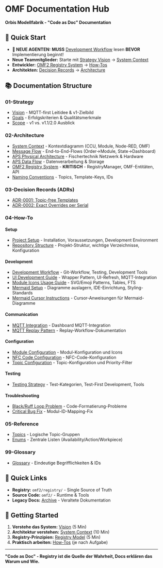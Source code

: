 # OMF Documentation Hub

**Orbis Modellfabrik - "Code as Doc" Documentation**

## 🎯 Quick Start

- **🚨 NEUE AGENTEN:** **MUSS** [Development Workflow](04-howto/development/workflow.md) lesen **BEVOR** Implementierung beginnt!
- **Neue Teammitglieder:** Starte mit [Strategy Vision](01-strategy/vision.md) → [System Context](02-architecture/system-context.md)
- **Entwickler:** [OMF2 Registry System](02-architecture/omf2-registry-system.md) → [How-Tos](04-howto/)
- **Architekten:** [Decision Records](03-decision-records/) → [Architecture](02-architecture/)

## 📚 Documentation Structure

### 01-Strategy
- [Vision](01-strategy/vision.md) - MQTT-first Leitidee & v1-Zielbild
- [Goals](01-strategy/goals.md) - Erfolgskriterien & Qualitätsmerkmale
- [Scope](01-strategy/scope.md) - v1 vs. v1.1/2.0 Ausblick

### 02-Architecture
- [System Context](02-architecture/system-context.md) - Kontextdiagramm (CCU, Module, Node-RED, OMF)
- [Message Flow](02-architecture/message-flow.md) - End-to-End-Flows (Order→Module, State→Dashboard)
- [APS Physical Architecture](06-integrations/APS-Ecosystem/system-overview.md) - Fischertechnik Netzwerk & Hardware
- [APS Data Flow](02-architecture/aps-data-flow.md) - Datenverarbeitung & Storage
- [OMF2 Registry System](02-architecture/omf2-registry-system.md) - **KRITISCH** - RegistryManager, OMF-Entitäten, API
- [Naming Conventions](02-architecture/naming-conventions.md) - Topics, Template-Keys, IDs

### 03-Decision Records (ADRs)
- [ADR-0001: Topic-free Templates](03-decision-records/ADR-0001-registry-topic-free-templates.md)
- [ADR-0002: Exact Overrides per Serial](03-decision-records/ADR-0002-exact-overrides-per-serial.md)

### 04-How-To

#### Setup
- [Project Setup](04-howto/setup/project-setup.md) - Installation, Voraussetzungen, Development Environment
- [Repository Structure](04-howto/setup/repository-structure.md) - Projekt-Struktur, wichtige Verzeichnisse, Konfiguration

#### Development
- [Development Workflow](04-howto/development/workflow.md) - Git-Workflow, Testing, Development Tools
- [UI Development Guide](04-howto/UI_DEVELOPMENT_GUIDE.md) - Wrapper Pattern, UI-Refresh, MQTT-Integration
- [Module Icons Usage Guide](04-howto/development/module-icons-usage-guide.md) - SVG/Emoji Patterns, Tables, FTS
- [Mermaid Setup](04-howto/development/mermaid-setup.md) - Diagramme auslagern, IDE-Einrichtung, Styling-Standards
- [Mermaid Cursor Instructions](04-howto/development/mermaid-cursor-instructions.md) - Cursor-Anweisungen für Mermaid-Diagramme

#### Communication
- [MQTT Integration](04-howto/communication/mqtt/dashboard-mqtt-integration.md) - Dashboard MQTT-Integration
- [MQTT Replay Pattern](04-howto/communication/mqtt-replay-pattern.md) - Replay-Workflow-Dokumentation

#### Configuration
- [Module Configuration](04-howto/configuration/module-configuration-guide.md) - Modul-Konfiguration und Icons
- [NFC Code Configuration](04-howto/configuration/nfc-code-configuration-guide.md) - NFC-Code-Konfiguration
- [Topic Configuration](04-howto/configuration/topic-configuration-guide.md) - Topic-Konfiguration und Priority-Filter

#### Testing
- [Testing Strategy](04-howto/testing/testing-strategy.md) - Test-Kategorien, Test-First Development, Tools

#### Troubleshooting
- [Black/Ruff Loop Problem](04-howto/troubleshooting/BLACK_RUFF_LOOP_PROBLEM.md) - Code-Formatierung-Probleme
- [Critical Bug Fix](04-howto/troubleshooting/critical-bug-fix-module-id-mapping.md) - Modul-ID-Mapping-Fix

### 05-Reference
- [Topics](05-reference/topics.md) - Logische Topic-Gruppen
- [Enums](05-reference/enums.md) - Zentrale Listen (Availability/Action/Workpiece)

### 99-Glossary
- [Glossary](99-glossary.md) - Eindeutige Begrifflichkeiten & IDs

## 🔗 Quick Links

- **Registry:** `omf2/registry/` - Single Source of Truth
- **Source Code:** `omf2/` - Runtime & Tools
- **Legacy Docs:** [Archive](archive/) - Veraltete Dokumentation

## 🚀 Getting Started

1. **Verstehe das System:** [Vision](01-strategy/vision.md) (5 Min)
2. **Architektur verstehen:** [System Context](02-architecture/system-context.md) (10 Min)
3. **Registry-Prinzipien:** [Registry Model](02-architecture/registry-model.md) (5 Min)
4. **Praktisch arbeiten:** [How-Tos](04-howto/) (je nach Aufgabe)

---

**"Code as Doc" - Registry ist die Quelle der Wahrheit, Docs erklären das Warum und Wie.**